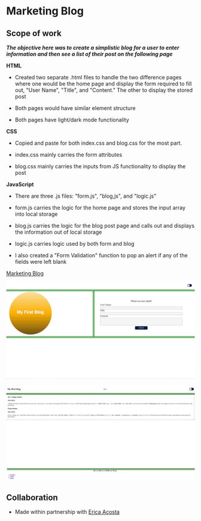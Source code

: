 # Marketing Blog 

## **Scope of work**

**_The objective here was to create a simplistic blog for a user to enter information and then see a list of their post on the following page_**

**HTML**

- Created two separate .html files to handle the two difference pages where one would be the home page and display the form required to fill out, "User Name", "Title", and "Content." The other to display the stored post

- Both pages would have similar element structure

- Both pages have light/dark mode functionality

**CSS**

- Copied and paste for both index.css and blog.css for the most part. 

- index.css mainly carries the form attributes

- blog.css mainly carries the inputs from JS functionality to display the post


**JavaScript**

- There are three .js files: "form.js", "blog,js", and "logic.js"

- form.js carries the logic for the home page and stores the input array into local storage

- blog.js carries the logic for the blog post page and calls out and displays the information out of local storage

- logic.js carries logic used by both form and blog

- I also created a "Form Validation" function to pop an alert if any of the fields were left blank

[Marketing Blog](https://mtduffey36.github.io/marketing-blog/)


![example home](./assets/images/homePage.PNG)

![example post](./assets/images/blogPage.PNG)




## **Collaboration**

- Made within partnership with [Erica Acosta](https://github.com/Ejacosta86)